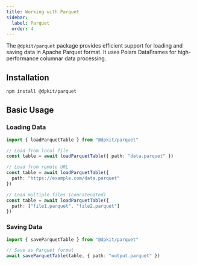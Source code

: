 ```yaml
---
title: Working with Parquet
sidebar:
  label: Parquet
  order: 4
---
```


The `@dpkit/parquet` package provides efficient support for loading and saving data in Apache Parquet format. It uses Polars DataFrames for high-performance columnar data processing.

## Installation

```bash
npm install @dpkit/parquet
```

## Basic Usage

### Loading Data

```typescript
import { loadParquetTable } from "@dpkit/parquet"

// Load from local file
const table = await loadParquetTable({ path: "data.parquet" })

// Load from remote URL
const table = await loadParquetTable({
  path: "https://example.com/data.parquet"
})

// Load multiple files (concatenated)
const table = await loadParquetTable({
  path: ["file1.parquet", "file2.parquet"]
})
```

### Saving Data

```typescript
import { saveParquetTable } from "@dpkit/parquet"

// Save as Parquet format
await saveParquetTable(table, { path: "output.parquet" })
```
